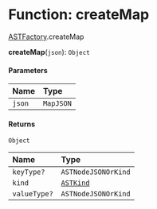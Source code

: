# Function: createMap

[ASTFactory](/auto-docs/free-layout-editor/modules/ASTFactory.md).createMap

**createMap**(`json`): `Object`

#### Parameters

| Name | Type |
| :------ | :------ |
| `json` | `MapJSON` |

#### Returns

`Object`

| Name | Type |
| :------ | :------ |
| `keyType?` | `ASTNodeJSONOrKind` |
| `kind` | [`ASTKind`](/auto-docs/free-layout-editor/enums/ASTKind.md) |
| `valueType?` | `ASTNodeJSONOrKind` |
